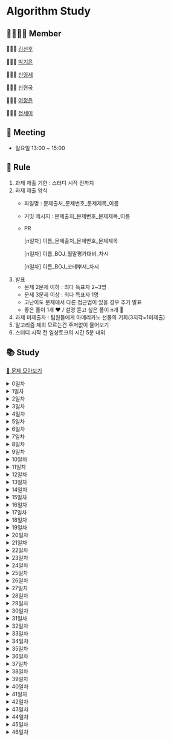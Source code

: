 # Algorithm Study
## 👨‍👨‍👧‍👦 Member
👨🏻‍💻 [김선후](https://github.com/tjsgnrla97)

👩🏻‍💻 [박기윤](https://github.com/yoonArchive)

👨🏻‍💻 [신영제](https://github.com/shinyoungjei)

👨🏻‍💻 [신현국](https://github.com/sh1nnnn)

👩🏻‍💻 [어정윤](https://github.com/jeongyuneo)

👩🏻‍💻 [정세미](https://github.com/smj53)

## 📅 Meeting
- 일요일 13:00 ~ 15:00

## 📌 Rule
1. 과제 제출 기한 : 스터디 시작 전까지
2. 과제 제출 양식
   - 파일명 : 문제출처_문제번호_문제제목_이름
   - 커밋 메시지 : 문제출처_문제번호_문제제목_이름
   - PR
     
     [n일차] 이름_문제출처_문제번호_문제제목
     
     [n일차] 이름_BOJ_월말평가대비_차시
     
     [n일차] 이름_BOJ_코테뿌셔_차시
3. 발표
   - 문제 2문제 이하 : 최다 득표자 2~3명
   - 문제 3문제 이상 : 최다 득표자 1명
   - 고난이도 문제에서 다른 접근법이 있을 경우 추가 발표
   - 좋은 풀이 1개 ❤️ / 설명 듣고 싶은 풀이 n개 💙
4. 과제 미제출자 : 팀원들에게 아메리카노 선물의 기회(3지각=1미제출)
5. 알고리즘 제외 모르는건 주저없이 물어보기
6. 스터디 시작 전 일상토크의 시간 5분 내외

## 📚 Study
[📂 문제 모아보기](https://feline-lotus-6cd.notion.site/78098bddc9b846ccaafadbe5fb092da9?v=504147b00fc2498ea51522416f18a52d)
<details>
    <summary>0일차</summary>

- [마크다운](day00/마크다운/)
- [Git 명령어](day00/git/)
</details>
<details>
    <summary>1일차</summary>

- [BOJ_1018_체스판 다시 칠하기](day01/BOJ_1018_체스판다시칠하기/)
</details>
<details>
    <summary>2일차</summary>

- [BOJ_2116_주사위 쌓기](day02/BOJ_2116_주사위쌓기/)
- [BOJ_2304_창고 다각형](day02/BOJ_2304_창고다각형/)
- [BOJ_2309_일곱 난쟁이](day02/BOJ_2309_일곱난쟁이/)
</details>
<details>
    <summary>3일차</summary>

- [BOJ_2477_참외밭](day03/BOJ_2477_참외밭/)
- [BOJ_2491_수열](day03/BOJ_2491_수열/)
- [BOJ_2669_직사각형 네개의 합집합 면적 구하기](day03/BOJ_2669_직사각형네개의합집합면적구하기/)
- [BOJ_14694_딱지놀이](day03/BOJ_14696_딱지놀이/)
</details>
<details>
    <summary>4일차</summary>

- [BOJ_1592_영식이와 친구들](day04/BOJ_1592_영식이와친구들/)
- [BOJ_2564_경비원](day04/BOJ_2564_경비원/)
- [BOJ_2605_줄 세우기](day04/BOJ_2605_줄세우기/)
- [BOJ_13300_방배정](day04/BOJ_13300_방배정/)
</details>
<details>
    <summary>5일차</summary>

- [BOJ_2527_직사각형](day05/BOJ_2527_직사각형/)
- [BOJ_2559_수열](day05/BOJ_2559_수열/)
- [BOJ_2578_빙고](day05/BOJ_2578_빙고/)
- [BOJ_2628_종이자르기](day05/BOJ_2628_종이자르기/)
</details>
<details>
    <summary>6일차</summary>

- [BOJ_2635_수 이어가기](day06/BOJ_2635_수이어가기/)
- [BOJ_10157_자리배정](day06/BOJ_10157_자리배정/)
- [BOJ_10158_개미](day06/BOJ_10158_개미/)
- [BOJ_10163_색종이](day06/BOJ_10163_색종이/)
</details>
<details>
    <summary>7일차</summary>

- [BOJ_2508_사탕 박사 고창영](day07/BOJ_2508_사탕박사고창영/)
- [BOJ_10250_ACM 호텔](day07/BOJ_10250_ACM호텔/)
- [BOJ_14503_로봇 청소기](day07/BOJ_14503_로봇청소기/)
</details>
<details>
    <summary>8일차</summary>

- [BOJ_2210_숫자판 점프](day08/BOJ_2210_숫자판점프/)
- [BOJ_4963_섬의 개수](day08/BOJ_4963_섬의개수/)
- [BOJ_14502_연구소](day08/BOJ_14502_연구소/)
- [BOJ_18352_특정 거리의 도시 찾기](day08/BOJ_18352_특정거리의도시찾기/)
</details>
<details>
    <summary>9일차</summary>

- [BOJ_3187_양치기 꿍](day09/BOJ_3187_양치기꿍/)
- [BOJ_8983_사냥꾼](day09/BOJ_8983_사냥꾼/)
- [BOJ_20055_컨베이어 벨트 위의 로봇](day09/BOJ_20055_컨베이어벨트위의로봇/)
</details>
<details>
    <summary>10일차</summary>

- [BOJ_1541_잃어버린 괄호](day10/BOJ_1541_잃어버린괄호/)
- [BOJ_10775_공항](day10/BOJ_10775_공항/)
</details>
<details>
    <summary>11일차</summary>

- [BOJ_14500_테트로미노](day11/BOJ_14500_테트로미노/)
- [BOJ_14889_스타트와 링크](day11/BOJ_14889_스타트와링크/)
</details>
<details>
    <summary>12일차</summary>

- [BOJ_2468_안전 영역](day12/BOJ_2468_안전영역/)
- [BOJ_14499_주사위 굴리기](day12/BOJ_14499_주사위굴리기/)
</details>
<details>
    <summary>13일차</summary>

- [BOJ_12904_A와 B](day13/BOJ_12904_A와B/)
- [BOJ_16234_인구 이동](day13/BOJ_16234_인구이동/)
</details>
<details>
    <summary>14일차</summary>

- [BOJ_1167_트리의 지름](day14/BOJ_1167_트리의지름/)
- [BOJ_3190_뱀](day14/BOJ_3190_뱀/)
</details>
<details>
    <summary>15일차</summary>

- [BOJ_14891_톱니바퀴](day15/BOJ_14891_톱니바퀴/)
</details>
<details>
    <summary>16일차</summary>

- [BOJ_15685_드래곤 커브](day16/BOJ_15685_드래곤커브/)
- [BOJ_17951_흩날리는 시험지 속에서 내 평점이 느껴진거야](day16/BOJ_17951_흩날리는시험지속에서내평점이느껴진거야/)
</details>
<details>
    <summary>17일차</summary>

- [BOJ_2262_토너먼트 만들기](day17/BOJ_2262_토너먼트만들기/)
- [BOJ_2579_계단 오르기](day17/BOJ_2579_계단오르기/)
- [BOJ_14501_퇴사](day17/BOJ_14501_퇴사/)
</details>
<details>
    <summary>18일차</summary>

- [BOJ_11053_가장 긴 증가하는 부분 수열](day18/BOJ_11053_가장긴증가하는부분수열/)
- [BOJ_17404_RGB거리 2](day18/BOJ_17404_RGB거리2/)
- [BOJ_21610_마법사 상어와 비바라기](day18/BOJ_21610_마법사상어와비바라기/)
</details>
<details>
    <summary>19일차</summary>

- [BOJ_9440_숫자 더하기](day19/BOJ_9440_숫자더하기/)
- [BOJ_11404_플로이드](day19/BOJ_11404_플로이드/)
- [BOJ_15684_사다리 조작](day19/BOJ_15684_사다리조작/)
</details>
<details>
    <summary>20일차</summary>

- [BOJ_1890_점프](day20/BOJ_1890_점프/)
- [BOJ_2110_공유기 설치](day20/BOJ_2110_공유기설치/)
- [BOJ_17140_이차원 배열과 연산](day20/BOJ_17140_이차원배열과연산/)
</details>
<details>
    <summary>21일차</summary>

- [BOJ_9935_문자열 폭발](day21/BOJ_9935_문자열폭발/)
- [BOJ_20058_마법사 상어와 파이어스톰](day21/BOJ_20058_마법사상어와파이어스톰/)
</details>
<details>
    <summary>22일차</summary>

- [BOJ_2667_단지번호붙이기](day22/BOJ_2667_단지번호붙이기/)
- [BOJ_12851_숨바꼭질 2](day22/BOJ_12851_숨바꼭질2/)
- [BOJ_23288_주사위 굴리기 2](day22/BOJ_23288_주사위굴리기2/)
</details>
<details>
    <summary>23일차</summary>

- [BOJ_1922_네트워크 연결](day23/BOJ_1922_네트워크연결/)
- [BOJ_2512_예산](day23/BOJ_2512_예산/)
- [BOJ_17142_연구소 3](day23/BOJ_17142_연구소3/)
</details>
<details>
    <summary>24일차</summary>

- [BOJ_1513_경로 찾기](day24/BOJ_1513_경로찾기/)
- [BOJ_17142_연구소 3](day24/BOJ_21608_상어초등학교/)
</details>
<details>
    <summary>25일차</summary>

- [Programmers_2020_Kakao_문자열 압축](day25/Programmers_2020_Kakao_문자열압축/)
- [Programmers_2021_Kakao_신규 아이디 추천](day25/Programmers_2021_Kakao_신규아이디추천/)
</details>
<details>
    <summary>26일차</summary>

- [Programmers_2022_Kakao_주차 요금 계산](day26/Programmers_2022_Kakao_주차요금계산/)
- [Programmers_summer&winter_internship_배달](day26/Programmers_summer&winter_internship_배달/)
</details>
<details>
    <summary>27일차</summary>

- [BOJ_1707_이분 그래프](day27/BOJ_1707_이분그래프/)
- [BOJ_17779_게리맨더링 2](day27/BOJ_17779_게리맨더링2/)
</details>
<details>
    <summary>28일차</summary>

- [BOJ_1874_스택 수열](day28/BOJ_1874_스택수열/)
- [Programmers_2020_Kakao_자물쇠와열쇠](day28/Programmers_2020_Kakao_자물쇠와열쇠/)
</details>
<details>
    <summary>29일차</summary>

- [BOJ_3273_두 수의 합](day29/BOJ_3273_두수의합/)
</details>
<details>
    <summary>30일차</summary>

- [BOJ_1107_리모컨](day30/BOJ_1107_리모컨/)
</details>
<details>
    <summary>31일차</summary>

- [BOJ_2146_다리 만들기](day31/BOJ_2146_다리만들기/)
</details>
<details>
    <summary>32일차</summary>

- [BOJ_2146_문자열 게임 2](day32/BOJ_20437_문자열게임2/)
</details>
<details>
    <summary>33일차</summary>

- [BOJ_16918_봄버맨](day33/BOJ_16918_봄버맨/)
</details>
<details>
    <summary>34일차</summary>

- [BOJ_1012_유기농 배추](day34/BOJ_1012_유기농배추/)
</details>
<details>
    <summary>35일차</summary>

- [Programmers_summer&winter_internship_영어 끝말잇기](day35/Programmers_summer&winter_internship_영어끝말잇기/)
</details>
<details>
    <summary>36일차</summary>

- [BOJ_6087_레이저 통신](day36/BOJ_6087_레이저통신/)
</details>
<details>
    <summary>37일차</summary>

- [Programmers_2022_Kakao_양과 늑대](day37/Programmers_2022_Kakao_양과늑대/)
</details>
<details>
    <summary>38일차</summary>

- [BOJ_1080_행렬](day38/BOJ_1080_행렬/)
</details>
<details>
    <summary>39일차</summary>

- [BOJ_3055_탈출](day39/BOJ_3055_탈출/)
</details>
<details>
    <summary>40일차</summary>

- [BOJ_2062_돌다리 건너기](day40/BOJ_2062_돌다리건너기/)
</details>
<details>
    <summary>41일차</summary>

- [BOJ_2234_성곽](day41/BOJ_2234_성곽/)
</details>
<details>
    <summary>42일차</summary>

- [BOJ_12100_2048 (Easy)](day42/BOJ_12100_2048(Easy)/)
</details>
<details>
    <summary>43일차</summary>

- [BOJ_14719_빗물](day43/BOJ_14719_빗물/)
</details>
<details>
    <summary>44일차</summary>

- [BOJ_5972_택배 배송](day44/BOJ_5972_택배배송/)
</details>
<details>
    <summary>45일차</summary>

- [BOJ_21944_문제 추천 시스템 Version 2](day45/BOJ_21944_문제추천시스템Version2/)
</details>
<details>
    <summary>46일차</summary>

- [BOJ_14968_전생했더니 슬라임 연구자였던 건에 대하여 (Hard)](day46/BOJ_14698_전생했더니슬라임연구자였던건에대하여(Hard)/)
</details>
